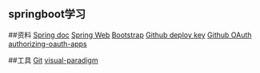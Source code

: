 ## springboot学习


##资料
[Spring doc](https://spring.io/guides)
[Spring Web](https://spring.io/guides/gs/serving-web-content/)
[Bootstrap](https://www.bootcss.com/)
[Github deploy key](https://developer.github.com/v3/guides/managing-deploy-keys/#deploy-keys)
[Github OAuth](https://developer.github.com/apps/building-oauth-apps/creating-an-oauth-app/)
[authorizing-oauth-apps](https://developer.github.com/apps/building-oauth-apps/authorizing-oauth-apps/)

##工具
[Git](https://git-scm.com/download)
[visual-paradigm](https://www.visual-paradigm.com/) 